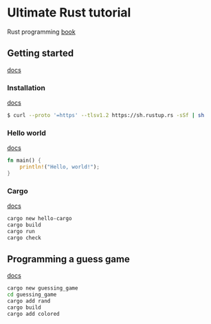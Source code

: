 # Ultimate Rust tutorial 

Rust programming [book](https://doc.rust-lang.org/book/)

## Getting started

[docs](https://doc.rust-lang.org/stable/book/ch01-00-getting-started.html)

### Installation

[docs](https://doc.rust-lang.org/stable/book/ch01-01-installation.html)

```sh
$ curl --proto '=https' --tlsv1.2 https://sh.rustup.rs -sSf | sh
```

### Hello world

[docs](https://doc.rust-lang.org/stable/book/ch01-02-hello-world.html)

```rust
fn main() {
    println!("Hello, world!");
}
```

### Cargo

[docs](https://doc.rust-lang.org/stable/book/ch01-03-hello-cargo.html)

```sh
cargo new hello-cargo
cargo build
cargo run
cargo check
```

## Programming a guess game

[docs](https://doc.rust-lang.org/stable/book/ch02-00-guessing-game-tutorial.html)

```sh
cargo new guessing_game
cd guessing_game
cargo add rand
cargo build
cargo add colored
```